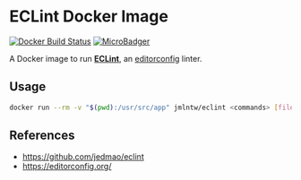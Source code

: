 # ECLint Docker Image

[![Docker Build Status](https://img.shields.io/docker/build/jmlntw/eclint.svg)](https://hub.docker.com/r/jmlntw/eclint/)
[![MicroBadger](https://images.microbadger.com/badges/image/jmlntw/eclint.svg)](https://microbadger.com/images/jmlntw/eclint)

A Docker image to run [**ECLint**](https://github.com/jedmao/eclint), an [editorconfig](https://editorconfig.org/) linter.

## Usage

```bash
docker run --rm -v "$(pwd):/usr/src/app" jmlntw/eclint <commands> [files...] [options]
```

## References

* <https://github.com/jedmao/eclint>
* <https://editorconfig.org/>
